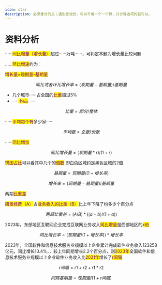 ```yaml
---
icon: star
description: 必须拿分的点；遇到比较的，可以不用一个一个算，只计算选项的就可以。
---
```


# 资料分析

······<mark style="color:purple;">同比增量（增长量）</mark>超过······万吨······，可判定本题为增长量比较问题

......<mark style="color:purple;">环比增速</mark>约为：



<mark style="color:purple;">增长量=现期量-基期量</mark>

$$
同比或者环比增长率 = (现期量-基期量)/基期量
$$

* 几个城市······占全国的<mark style="color:purple;">比重</mark>超过5%
* ·····<mark style="color:purple;">·约占</mark>······

$$
比重=部分/整体
$$



······<mark style="color:purple;">平均每个有</mark>多少家······

$$
平均数=总数/份数
$$

······<mark style="color:purple;">同比增加</mark>



$$
同比增长量=(现期量*r)/(1+r)
$$



<mark style="color:purple;">饼图占比</mark>可以看其中几个的<mark style="color:purple;">倍数</mark> 即白色区域约是黑色区域的2倍



$$
基期量=现期量/(1+增长率)
$$



$$
增长率=(现期量-基期量)/基期量
$$



两期<mark style="color:purple;">比重差</mark>&#x20;

<mark style="color:purple;">研发经费（A）</mark>占<mark style="color:purple;">业务收入的比重（B）</mark>比上年下降了约多少个百分点



$$
两期比重差=(A/B)*((a-b)/(1+a))
$$



2023年，东部地区互联网企业完成互联网业务收入<mark style="color:purple;">同比增量</mark>是西部地区的<mark style="color:purple;">x倍</mark>

$$
同比增长率=(现期量/(1+增长率))*增长率
$$

2023年，全国软件和信息技术服务业规模以上企业累计完成软件业务收入123258亿元，同比增长13.4%，，较上年同期增长2.2个百分点，则<mark style="color:purple;">2023年</mark>全国软件和信息技术服务业规模以上企业软件业务收入比<mark style="color:purple;">2021年</mark>增长了<mark style="color:purple;">r间隔</mark>



$$
r间隔=r1+r2+r1*r2
$$



$$
间隔基期量=现期量/(1+r间隔)
$$



